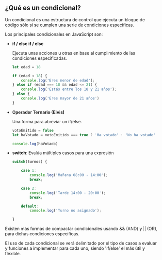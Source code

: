 ## ¿Qué es un condicional?

Un condicional es una estructura de control que ejecuta un bloque de código sólo si se cumplen una serie de condiciones específicas. 

Los principales condicionales en JavaScript son:

- **if / else if / else**
  
  Ejecuta unas acciones u otras en base al cumplimiento de las condiciones especificadas.
  
  ```js
  let edad = 18 
  
  if (edad < 18) {
      console.log('Eres menor de edad');
  } else if (edad === 18 && edad <= 21) {
      console.log('Estás entre los 18 y 21 años');
  } else {
      console.log('Eres mayor de 21 años')
  }
  ```
* **Operador Ternario (Elvis)**
  
  Una forma para abreviar un if/else.
  
  ```js
  votoEmitido = false
  let haVotado = votoEmitido === true ? 'Ha votado' : 'No ha votado'
  
  console.log(haVotado)
  ```
  
  
- **switch**: Evalúa múltiples casos para una expresión
  
  ```js
  switch(turnos) {
  
      case 1: 
          console.log('Mañana 08:00 - 14:00'); 
          break;
  
      case 2: 
          console.log('Tarde 14:00 - 20:00');     
          break;
  
      default: 
          console.log('Turno no asignado');
  
  }
  ```

Existen más formas de compactar condicionales usando && (AND) y || (OR), para dichas condiciones específicas.



El uso de cada condicional se verá delimitado por el tipo de casos a evaluar y funciones a implementar para cada uno, siendo 'if/else' el más útil y fléxible.

    
